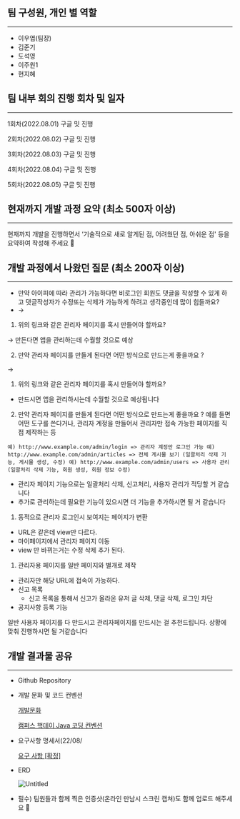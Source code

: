 ## 팀 구성원, 개인 별 역할

---

- 이우엽(팀장)
- 김준기
- 도석영
- 이주원1
- 현지혜

## 팀 내부 회의 진행 회차 및 일자

---

1회차(2022.08.01) 구글 밋 진행

2회차(2022.08.02) 구글 밋 진행

3회차(2022.08.03) 구글 밋 진행

4회차(2022.08.04) 구글 밋 진행

5회차(2022.08.05) 구글 밋 진행

## 현재까지 개발 과정 요약 (최소 500자 이상)

---

현재까지 개발을 진행하면서 ‘기술적으로 새로 알게된 점, 어려웠던 점, 아쉬운 점' 등을 요약하여 작성해 주세요 🙂

## 개발 과정에서 나왔던 질문 (최소 200자 이상)

---

- 만약 아이피에 따라 관리가 가능하다면 비로그인 회원도 댓글을 작성할 수 있게 하고 댓글작성자가 수정또는 삭제가 가능하게 하려고 생각중인데 많이 힘들까요?
- →

1. 위의 링크와 같은 관리자 페이지를 혹시 만들어야 할까요?

→ 만든다면 앱을 관리하는데 수월할 것으로 예상

2. 만약 관리자 페이지를 만들게 된다면 어떤 방식으로 만드는게 좋을까요 ?

→ 

1. 위의 링크와 같은 관리자 페이지를 혹시 만들어야 할까요? 

 - 만드시면 앱을 관리하시는데 수월할 것으로 예상됩니다

2. 만약 관리자 페이지를 만들게 된다면 어떤 방식으로 만드는게 좋을까요 ? 예를 들면 어떤 도구를 쓴다거나, 관리자 계정을 만들어서 관리자만 접속 가능한 페이지를 직접 제작하는 등

`예) http://www.example.com/admin/login => 관리자 계정만 로그인 가능
예) http://www.example.com/admin/articles => 전체 게시물 보기 (일괄처리 삭제 기능, 게시물 생성, 수정)
예) http://www.example.com/admin/users => 사용자 관리 (일괄처리 삭제 기능, 회원 생성, 회원 정보 수정)`
 - 관리자 페이지 기능으로는 일괄처리 삭제, 신고처리, 사용자 관리가 적당할 거 같습니다
 - 추가로 관리하는데 필요한 기능이 있으시면 더 기능을 추가하시면 될 거 같습니다

1. 동적으로 관리자 로그인시 보여지는 페이지가 변환
- URL은 같은데 view만 다르다.
- 마이페이지에서 관리자 페이지 이동
- view 만 바뀌는거는 수정 삭제 추가 된다.
1. 관리자용 페이지를 일반 페이지와 별개로 제작
- 관리자만 해당 URL에 접속이 가능하다.
- 신고 목록
    - 신고 목록을 통해서 신고가 올라온 유저 글 삭제, 댓글 삭제, 로그인 차단
- 공지사항 등록 기능

일반 사용자 페이지를 다 만드시고 관리자페이지를 만드시는 걸 추천드립니다. 
 상황에 맞춰 진행하시면 될 거같습니다

## 개발 결과물 공유

---

- Github Repository
    
    [](https://github.com/likelion-backendschool/Your_little_worries)
    
- 개발 문화 및 코드 컨벤션
    
    [개발문화](https://www.notion.so/e35f5f4084884b2580e7366b38a76f60) 
    
    [캠퍼스 핵데이 Java 코딩 컨벤션](https://naver.github.io/hackday-conventions-java/)
    
- 요구사항 명세서(22/08/
    
    [요구 사항 [확정]](https://www.notion.so/3bb044a919ee488bb5de4c44ec7da764) 
    
- ERD
    
    ![Untitled](https://s3-us-west-2.amazonaws.com/secure.notion-static.com/13d7bb18-3314-48a2-a96f-d7622994c06f/Untitled.png)
    
- 필수) 팀원들과 함께 찍은 인증샷(온라인 만남시 스크린 캡쳐)도 함께 업로드 해주세요 🙂
